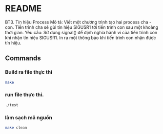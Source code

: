 # README

BT3. Tín hiệu Process
Mô tả: Viết một chương trình tạo hai process cha - con. Tiến trình cha sẽ gửi tín hiệu SIGUSR1 tới tiến trình con sau một khoảng thời gian.
Yêu cầu:
Sử dụng signal() để định nghĩa hành vi của tiến trình con khi nhận tín hiệu SIGUSR1.
In ra một thông báo khi tiến trình con nhận được tín hiệu.


## Commands

### Build ra file thực thi
```bash
make
```

### run file thực thi.
```bash
./test
```

### làm sạch mã nguồn
```bash
make clean
```